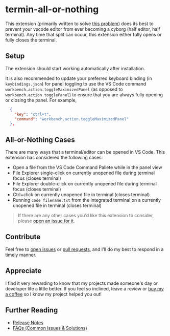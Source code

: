 # termin-all-or-nothing

This extension (primarily written to solve [this problem](https://github.com/microsoft/vscode/issues/131319))
does its best to prevent your vscode editor from ever becoming a cyborg
(half editor, half terminal). Any time that split can occur, this extension
either fully opens or fully closes the terminal.

## Setup

The extension should start working automatically after installation.

It is also recommended to update your preferred keyboard
binding (in `keybindings.json`) for panel toggling to use the
VS Code command
`workbench.action.toggleMaximizedPanel` (as opposed to
`workbench.action.togglePanel`) to ensure that you
are always fully opening or closing the panel. For example,

```json
  {
    "key": "ctrl+t",
    "command": "workbench.action.toggleMaximizedPanel"
  },
```

## All-or-Nothing Cases

There are many ways that a terminal/editor can be opened in VS Code. This
extension has considered the following cases:

 - Open a file from the VS Code Command Pallete while in the panel view
 - File Explorer single-click on currently unopened file during terminal
   focus (closes terminal)
 - File Explorer double-click on currently unopened file during terminal
   focus (closes terminal)
 - Ctrl+click on currently unopened file in terminal (closes terminal)
 - Running `code filename.txt` from the integrated terminal on a currently unopened file in terminal (closes terminal)

> If there are any other cases you'd like this extension to consider, please
[open an issue for it](https://github.com/leep-frog/termin-all-or-nothing/issues).

## Contribute

Feel free to
[open issues](https://github.com/leep-frog/termin-all-or-nothing/issues) or
[pull requests](https://github.com/leep-frog/termin-all-or-nothing/pulls),
and I'll do my best to respond in a timely manner.

## Appreciate

I find it very rewarding to know that my projects made someone's day or
developer life a little better. If you feel so inclined, leave a review
or [buy my a coffee](https://paypal.me/sleepfrog) so I know my project helped
you out!

## Further Reading

- [Release Notes](https://github.com/leep-frog/termin-all-or-nothing/blob/main/docs/ReleaseNotes.md)
- [FAQs (Common Issues & Solutions)](https://github.com/leep-frog/termin-all-or-nothing/blob/main/docs/FAQ.md)
